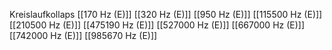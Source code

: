 Kreislaufkollaps
[[170 Hz (E)]]
[[320 Hz (E)]]
[[950 Hz (E)]]
[[115500 Hz (E)]]
[[210500 Hz (E)]]
[[475190 Hz (E)]]
[[527000 Hz (E)]]
[[667000 Hz (E)]]
[[742000 Hz (E)]]
[[985670 Hz (E)]]